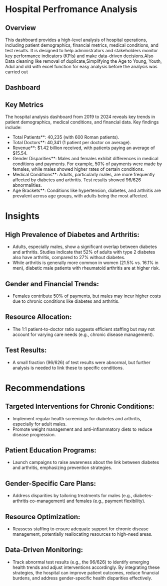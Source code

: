 # Hospital Perfromance Analysis
## Overview
This dashboard provides a high-level analysis of hospital operations, including patient demographics, financial metrics, medical conditions, and test results. It is designed to help administrators and stakeholders monitor key performance indicators (KPIs) and make data-driven decisions.Also Data cleaning like removal of duplicate,Simplifying the Age to Young, Youth, Adul and old with excel function for easy analysis before the analysis was carried out
## Dashboard 
## Key Metrics
The hospital analysis dashboard from 2019 to 2024 reveals key trends in patient demographics, medical conditions, and financial data. Key findings include: 
- Total Patients**: 40,235 (with 600 Roman patients). 
- Total Doctors**: 40,341 (1 patient per doctor on average). 
- Revenue**: $1.42 billion received, with patients paying an average of $15.54. 
- Gender Disparities**: Males and females exhibit differences in medical conditions and payments. For example, 50% of payments were made by females, while males showed higher rates of certain conditions. 
- Medical Conditions**: Adults, particularly males, are more frequently affected by diabetes and arthritis. Test results showed 96/626 abnormalities. 
- Age Brackets**: Conditions like hypertension, diabetes, and arthritis are prevalent across age groups, with adults being the most affected. 

# Insights 
## High Prevalence of Diabetes and Arthritis: 
   - Adults, especially males, show a significant overlap between diabetes and arthritis. Studies indicate that 52% of adults with type 2 diabetes also have arthritis, compared to 27% without diabetes. 
   - While arthritis is generally more common in women (21.5% vs. 16.1% in men), diabetic male patients with rheumatoid arthritis are at higher risk. 
## Gender and Financial Trends: 
   - Females contribute 50% of payments, but males may incur higher costs due to chronic conditions like diabetes and arthritis. 
## Resource Allocation: 
   - The 1:1 patient-to-doctor ratio suggests efficient staffing but may not account for varying care needs (e.g., chronic disease management). 
## Test Results: 
   - A small fraction (96/626) of test results were abnormal, but further analysis is needed to link these to specific conditions. 

# Recommendations
## Targeted Interventions for Chronic Conditions: 
   - Implement regular health screenings for diabetes and arthritis, especially for adult males. 
   - Promote weight management and anti-inflammatory diets to reduce disease progression. 
## Patient Education Programs: 
   - Launch campaigns to raise awareness about the link between diabetes and arthritis, emphasizing prevention strategies. 
## Gender-Specific Care Plans: 
   - Address disparities by tailoring treatments for males (e.g., diabetes-arthritis co-management) and females (e.g., payment flexibility). 
## Resource Optimization: 
   - Reassess staffing to ensure adequate support for chronic disease management, potentially reallocating resources to high-need areas. 
## Data-Driven Monitoring: 
   - Track abnormal test results (e.g., the 96/626) to identify emerging health trends and adjust interventions accordingly. 
By integrating these strategies, the hospital can improve patient outcomes, reduce financial burdens, and address gender-specific health disparities effectively. 
